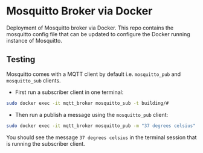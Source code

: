 # Mosquitto Broker via Docker

Deployment of Mosquitto broker via Docker. This repo contains the mosquitto config file that can be updated to configure the Docker running instance of Mosquitto.

## Testing

Mosquitto comes with a MQTT client by default i.e. `mosquitto_pub` and `mosquitto_sub` clients.

* First run a subscriber client in one terminal:

```bash
sudo docker exec -it mqtt_broker mosquitto_sub -t building/#

```

* Then run a publish a message using the `mosquitto_pub` client:

```bash
sudo docker exec -it mqtt_broker mosquitto_pub -m "37 degrees celsius" -t building/room/kitchen/temperature

```

You should see the message `37 degrees celsius` in the terminal session that is running the subscriber client.
